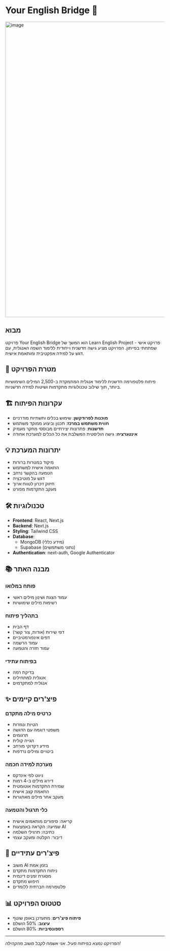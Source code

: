 # Your English Bridge 🌉

<img width="934" alt="image" src="https://github.com/user-attachments/assets/0e5dd899-46fe-4eab-b039-40702948dc04" />

## מבוא
פרויקט Your English Bridge הוא המשך של Learn English Project - פרויקט אישי שפתחתי בפייתון. הפרויקט מציע גישה חדשנית וייחודית ללימוד השפה האנגלית, עם דגש על למידה אפקטיבית ומותאמת אישית.

## 🎯 מטרת הפרויקט
פיתוח פלטפורמה חדשנית ללימוד אנגלית המתמקדת ב-2,500 המילים השימושיות ביותר, תוך שילוב טכנולוגיות מתקדמות ושיטות למידה חדשניות.

## 🏗️ עקרונות הפיתוח
- **מוכנות לפרודקשן**: שימוש בכלים ותשתיות מודרניים
- **חווית משתמש במרכז**: תכנון וביצוע ממוקד משתמש
- **חדשנות**: פתרונות יצירתיים מבוססי מחקר מעמיק
- **אינטגרציה**: גישה הוליסטית המשלבת את כל הכלים למערכת אחודה

## 💡 יתרונות המערכת
- מיקוד במטרות ברורות
- התאמה אישית למשתמש
- הטמעה בהקשר נרחב
- דגש על מוטיבציה
- חיזוק זיכרון לטווח ארוך
- מעקב התקדמות מפורט

## 🛠️ טכנולוגיות
- **Frontend**: React, Next.js
- **Backend**: Next.js
- **Styling**: Tailwind CSS
- **Database**: 
  - MongoDB (מידע כללי)
  - Supabase (נתוני משתמשים)
- **Authentication**: next-auth, Google Authenticator

## 📚 מבנה האתר

### פותח במלואו
- עמוד הצגת ושינון מילים ראשי
- רשימות מילים שימושיות

### בתהליך פיתוח
- דף הבית
- דפי שירות (אודות, צור קשר)
- דפים אינפורמטיביים
- עמוד הרשמה
- עמוד חזרה והטמעה

### בפיתוח עתידי
- בדיקת רמה
- אנגלית למתחילים
- אנגלית למתקדמים

## ✨ פיצ'רים קיימים

### כרטיס מילה מתקדם
- הטיות ונגזרות
- משפטי דוגמה עם הדגשה
- תרגומים
- הגייה קולית
- מידע דקדוקי מורחב
- ביטויים ומילים נרדפות

### מערכת למידה חכמה
- ניווט לפי אינדקס
- דירוג מילים ב-4 רמות
- שמירת התקדמות אוטומטית
- התאמת קצב אישית
- מעקב אחר מילים מאתגרות

### כלי תרגול והטמעה
- קריאה: סיפורים מותאמים אישית
- שמיעה: הקראה באמצעות AI
- כתיבה: תרגילי השלמה
- דיבור: הקלטה ומעקב עצמי

## 🚀 פיצ'רים עתידיים
- משוב AI בזמן אמת
- ניתוח התקדמות מתקדם
- מסגרת זמנים דינמית
- חיפוש מתקדם
- פלטפורמה חברתית ללומדים

## 📊 סטטוס הפרויקט
- **פיתוח פיצ'רים**: מתעדכן באופן שוטף
- **עיצוב**: 50% הושלם
- **רספונסיביות**: 80% הושלם


---
*הפרויקט נמצא בפיתוח פעיל. אני אשמח לקבל משוב מהקהילה!*